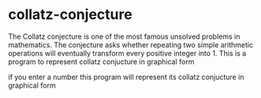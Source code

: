 # collatz-conjecture
The Collatz conjecture is one of the most famous unsolved problems in mathematics. The conjecture asks whether repeating two simple arithmetic operations will eventually transform every positive integer into 1.
This is a program to represent collatz conjucture in graphical form

if you enter a number this program will represent its collatz conjucture in graphical form
